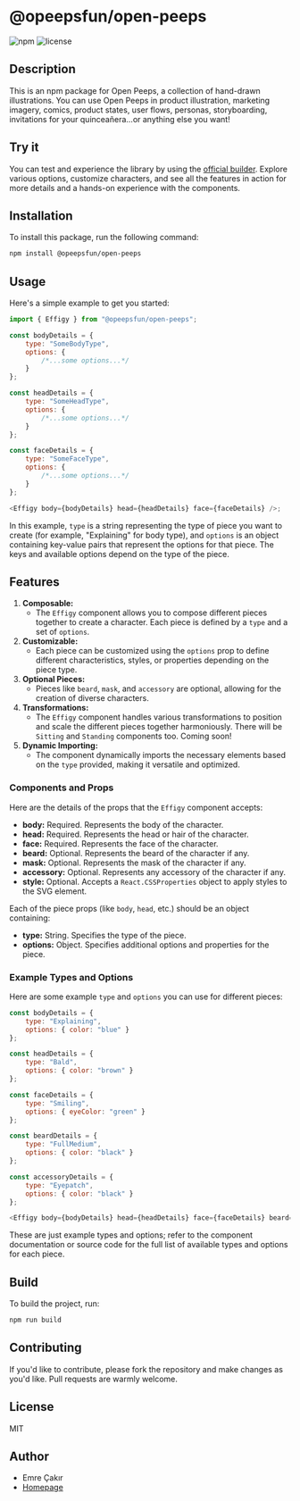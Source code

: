 # @opeepsfun/open-peeps

![npm](https://img.shields.io/npm/v/@opeepsfun/open-peeps)
![license](https://img.shields.io/npm/l/@opeepsfun/open-peeps)

## Description

This is an npm package for Open Peeps, a collection of hand-drawn illustrations. You can use Open Peeps in product illustration, marketing imagery, comics, product states, user flows, personas, storyboarding, invitations for your quinceañera...or anything else you want!

## Try it

You can test and experience the library by using the [official builder](https://beta.opeeps.fun/collections/open-peeps). Explore various options, customize characters, and see all the features in action for more details and a hands-on experience with the components.

## Installation

To install this package, run the following command:

```bash
npm install @opeepsfun/open-peeps
```

## Usage

Here's a simple example to get you started:

```javascript
import { Effigy } from "@opeepsfun/open-peeps";

const bodyDetails = {
    type: "SomeBodyType",
    options: {
        /*...some options...*/
    }
};

const headDetails = {
    type: "SomeHeadType",
    options: {
        /*...some options...*/
    }
};

const faceDetails = {
    type: "SomeFaceType",
    options: {
        /*...some options...*/
    }
};

<Effigy body={bodyDetails} head={headDetails} face={faceDetails} />;
```

In this example, `type` is a string representing the type of piece you want to create (for example, "Explaining" for body type), and `options` is an object containing key-value pairs that represent the options for that piece. The keys and available options depend on the type of the piece.

## Features

1. **Composable:**
    - The `Effigy` component allows you to compose different pieces together to create a character. Each piece is defined by a `type` and a set of `options`.
2. **Customizable:**
    - Each piece can be customized using the `options` prop to define different characteristics, styles, or properties depending on the piece type.
3. **Optional Pieces:**
    - Pieces like `beard`, `mask`, and `accessory` are optional, allowing for the creation of diverse characters.
4. **Transformations:**
    - The `Effigy` component handles various transformations to position and scale the different pieces together harmoniously. There will be `Sitting` and `Standing` components too. Coming soon!
5. **Dynamic Importing:**
    - The component dynamically imports the necessary elements based on the `type` provided, making it versatile and optimized.

### Components and Props

Here are the details of the props that the `Effigy` component accepts:

-   **body:** Required. Represents the body of the character.
-   **head:** Required. Represents the head or hair of the character.
-   **face:** Required. Represents the face of the character.
-   **beard:** Optional. Represents the beard of the character if any.
-   **mask:** Optional. Represents the mask of the character if any.
-   **accessory:** Optional. Represents any accessory of the character if any.
-   **style:** Optional. Accepts a `React.CSSProperties` object to apply styles to the SVG element.

Each of the piece props (like `body`, `head`, etc.) should be an object containing:

-   **type:** String. Specifies the type of the piece.
-   **options:** Object. Specifies additional options and properties for the piece.

### Example Types and Options

Here are some example `type` and `options` you can use for different pieces:

```javascript
const bodyDetails = {
    type: "Explaining",
    options: { color: "blue" }
};

const headDetails = {
    type: "Bald",
    options: { color: "brown" }
};

const faceDetails = {
    type: "Smiling",
    options: { eyeColor: "green" }
};

const beardDetails = {
    type: "FullMedium",
    options: { color: "black" }
};

const accessoryDetails = {
    type: "Eyepatch",
    options: { color: "black" }
};

<Effigy body={bodyDetails} head={headDetails} face={faceDetails} beard={beardDetails} accessory={accessoryDetails} />;
```

These are just example types and options; refer to the component documentation or source code for the full list of available types and options for each piece.

## Build

To build the project, run:

```bash
npm run build
```

## Contributing

If you'd like to contribute, please fork the repository and make changes as you'd like. Pull requests are warmly welcome.

## License

MIT

## Author

-   Emre Çakır
-   [Homepage](https://opeeps.fun)
